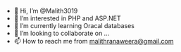 - 👋 Hi, I’m @Malith3019
- 👀 I’m interested in PHP and ASP.NET
- 🌱 I’m currently learning Oracal databases
- 💞️ I’m looking to collaborate on ...
- 📫 How to reach me from malithranaweera@gmail.com

<!---
Malith3019/Malith3019 is a ✨ special ✨ repository because its `README.md` (this file) appears on your GitHub profile.
You can click the Preview link to take a look at your changes.
--->
